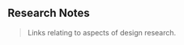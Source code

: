 
## Research Notes

> Links relating to aspects of design research.




<!--stackedit_data:
eyJoaXN0b3J5IjpbLTE2NDA4ODAzNTEsNzYzNjAwODksMzY0NT
Y2MTE2XX0=
-->
